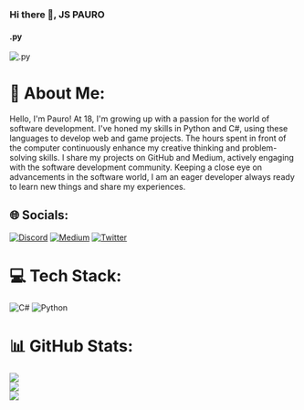 ### Hi there 👋, JS PAURO
#### .py
![.py](https://pbs.twimg.com/profile_banners/1724562947786113024/1700095211/1080x360)

# 💫 About Me:
Hello, I'm Pauro! At 18, I'm growing up with a passion for the world of software development. I've honed my skills in Python and C#, using these languages to develop web and game projects. The hours spent in front of the computer continuously enhance my creative thinking and problem-solving skills. I share my projects on GitHub and Medium, actively engaging with the software development community. Keeping a close eye on advancements in the software world, I am an eager developer always ready to learn new things and share my experiences.


## 🌐 Socials:
[![Discord](https://img.shields.io/badge/Discord-%237289DA.svg?logo=discord&logoColor=white)](https://discord.gg/jspauro) [![Medium](https://img.shields.io/badge/Medium-12100E?logo=medium&logoColor=white)](https://medium.com/@jspauro) [![Twitter](https://img.shields.io/badge/Twitter-%231DA1F2.svg?logo=Twitter&logoColor=white)](https://twitter.com/jspauro) 

# 💻 Tech Stack:
![C#](https://img.shields.io/badge/c%23-%23239120.svg?style=for-the-badge&logo=c-sharp&logoColor=white) ![Python](https://img.shields.io/badge/python-3670A0?style=for-the-badge&logo=python&logoColor=ffdd54)
# 📊 GitHub Stats:
![](https://github-readme-stats.vercel.app/api?username=jspauro&theme=dark&hide_border=false&include_all_commits=false&count_private=false)<br/>
![](https://github-readme-streak-stats.herokuapp.com/?user=jspauro&theme=dark&hide_border=false)<br/>
![](https://github-readme-stats.vercel.app/api/top-langs/?username=jspauro&theme=dark&hide_border=false&include_all_commits=false&count_private=false&layout=compact)

<!-- Proudly created with GPRM ( https://gprm.itsvg.in ) -->
